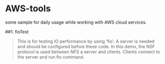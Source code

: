 # AWS-tools
some sample for daily usage while working with AWS cloud services.

##1. fioTest
>This is for testing IO performance by using 'fio'. A server is needed and should be configured before these code. In this demo, the NSF protocol is used between NFS a server and clients. Clients connect to the server and run fio command. 
